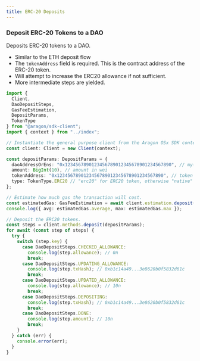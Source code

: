 ```yaml
---
title: ERC-20 Deposits
---
```


### Deposit ERC-20 Tokens to a DAO

Deposits ERC-20 tokens to a DAO.

- Similar to the ETH deposit flow
- The `tokenAddress` field is required. This is the contract address of the ERC-20 token.
- Will attempt to increase the ERC20 allowance if not sufficient.
- More intermediate steps are yielded.

```ts
import {
  Client,
  DaoDepositSteps,
  GasFeeEstimation,
  DepositParams,
  TokenType
} from "@aragon/sdk-client";
import { context } from "../index";

// Instantiate the general purpose client from the Aragon OSx SDK context.
const client: Client = new Client(context);

const depositParams: DepositParams = {
  daoAddressOrEns: "0x1234567890123456789012345678901234567890", // my-dao.dao.eth
  amount: BigInt(10), // amount in wei
  tokenAddress: "0x1234567890123456789012345678901234567890", // token contract adddress
  type: TokenType.ERC20 // "erc20" for ERC20 token, otherwise "native" for ETH
};

// Estimate how much gas the transaction will cost.
const estimatedGas: GasFeeEstimation = await client.estimation.deposit(depositParams);
console.log({ avg: estimatedGas.average, max: estimatedGas.max });

// Deposit the ERC20 tokens.
const steps = client.methods.deposit(depositParams);
for await (const step of steps) {
  try {
    switch (step.key) {
      case DaoDepositSteps.CHECKED_ALLOWANCE:
        console.log(step.allowance); // 0n
        break;
      case DaoDepositSteps.UPDATING_ALLOWANCE:
        console.log(step.txHash); // 0xb1c14a49...3e8620b0f5832d61c
        break;
      case DaoDepositSteps.UPDATED_ALLOWANCE:
        console.log(step.allowance); // 10n
        break;
      case DaoDepositSteps.DEPOSITING:
        console.log(step.txHash); // 0xb1c14a49...3e8620b0f5832d61c
        break;
      case DaoDepositSteps.DONE:
        console.log(step.amount); // 10n
        break;
    }
  } catch (err) {
    console.error(err);
  }
}
```


